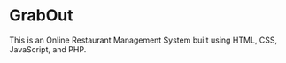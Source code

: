 # GrabOut
This is an Online Restaurant Management System built using HTML, CSS, JavaScript, and PHP.
